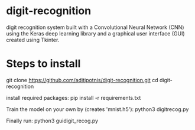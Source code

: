 # digit-recognition

digit recognition system built with a Convolutional Neural Network (CNN) using the Keras deep learning library and a graphical user interface (GUI) created using Tkinter.

# Steps to install

git clone https://github.com/aditipotnis/digit-recognition.git
cd digit-recognition

install required packages:
pip install -r requirements.txt

Train the model on your own by (creates 'mnist.h5'):
python3 digitrecog.py

Finally run:
python3 guidigit_recog.py


